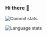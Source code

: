 ### Hi there :wave:

![Commit stats](https://github-readme-stats.vercel.app/api?username=muffato&show_icons=true&count_private=true&include_all_commits=true&hide=stars)
<!--![Language stats](https://github-readme-stats.vercel.app/api/top-langs/?username=muffato&langs_count=10&layout=compact&exclude_repo=treebest,carla-git,snipmate.vim,mafTools,hcluster)-->
![Language stats](https://cr-skills-chart-widget.azurewebsites.net/api/api?username=muffato&height=160&show-other-skills=true&skills=c,C%2B%2B,perl,python,java,shell,css,html,go,json,javascript,ruby)
